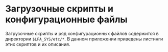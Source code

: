 # Загрузочные скрипты и конфигурационные файлы

Загрузочные скрипты и ряд конфигурационных файлов содержится в директории `$LFA_SYS/etc/*`. В данном приложении приведены листинги этих скриптов и их описания.
